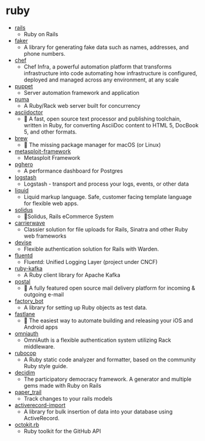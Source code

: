 # ruby
- [rails](https://github.com/rails/rails)
  - Ruby on Rails
- [faker](https://github.com/faker-ruby/faker)
  - A library for generating fake data such as names, addresses, and phone numbers.
- [chef](https://github.com/chef/chef)
  - Chef Infra, a powerful automation platform that transforms infrastructure into code automating how infrastructure is configured, deployed and managed across any environment, at any scale
- [puppet](https://github.com/puppetlabs/puppet)
  - Server automation framework and application
- [puma](https://github.com/puma/puma)
  - A Ruby/Rack web server built for concurrency
- [asciidoctor](https://github.com/asciidoctor/asciidoctor)
  - 💎 A fast, open source text processor and publishing toolchain, written in Ruby, for converting AsciiDoc content to HTML 5, DocBook 5, and other formats.
- [brew](https://github.com/Homebrew/brew)
  - 🍺 The missing package manager for macOS (or Linux)
- [metasploit-framework](https://github.com/rapid7/metasploit-framework)
  - Metasploit Framework
- [pghero](https://github.com/ankane/pghero)
  - A performance dashboard for Postgres
- [logstash](https://github.com/elastic/logstash)
  - Logstash - transport and process your logs, events, or other data
- [liquid](https://github.com/Shopify/liquid)
  - Liquid markup language. Safe, customer facing template language for flexible web apps.
- [solidus](https://github.com/solidusio/solidus)
  - 🛒Solidus, Rails eCommerce System
- [carrierwave](https://github.com/carrierwaveuploader/carrierwave)
  - Classier solution for file uploads for Rails, Sinatra and other Ruby web frameworks
- [devise](https://github.com/heartcombo/devise)
  - Flexible authentication solution for Rails with Warden.
- [fluentd](https://github.com/fluent/fluentd)
  - Fluentd: Unified Logging Layer (project under CNCF)
- [ruby-kafka](https://github.com/zendesk/ruby-kafka)
  - A Ruby client library for Apache Kafka
- [postal](https://github.com/postalhq/postal)
  - 📨 A fully featured open source mail delivery platform for incoming & outgoing e-mail
- [factory_bot](https://github.com/thoughtbot/factory_bot)
  - A library for setting up Ruby objects as test data.
- [fastlane](https://github.com/fastlane/fastlane)
  - 🚀 The easiest way to automate building and releasing your iOS and Android apps
- [omniauth](https://github.com/omniauth/omniauth)
  - OmniAuth is a flexible authentication system utilizing Rack middleware.
- [rubocop](https://github.com/rubocop-hq/rubocop)
  - A Ruby static code analyzer and formatter, based on the community Ruby style guide.
- [decidim](https://github.com/decidim/decidim)
  - The participatory democracy framework. A generator and multiple gems made with Ruby on Rails
- [paper_trail](https://github.com/paper-trail-gem/paper_trail)
  - Track changes to your rails models
- [activerecord-import](https://github.com/zdennis/activerecord-import)
  - A library for bulk insertion of data into your database using ActiveRecord.
- [octokit.rb](https://github.com/octokit/octokit.rb)
  - Ruby toolkit for the GitHub API
